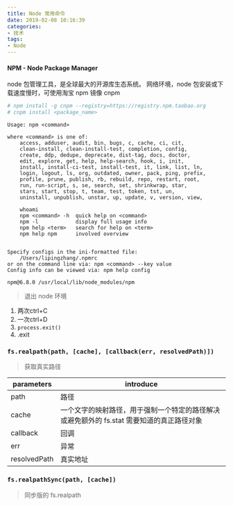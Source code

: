 ```yaml
---
title: Node 常用命令
date: 2019-02-08 10:16:39
categories:
- 技术
tags:
- Node
---
```


#### NPM - Node Package Manager
node 包管理工具，是全球最大的开源库生态系统。
网络环境，node 包安装或下载速度慢时，可使用淘宝 npm 镜像 cnpm
```bash
# npm install -g cnpm --registry=https://registry.npm.taobao.org
# cnpm install <package_name>
```
```
Usage: npm <command>

where <command> is one of:
    access, adduser, audit, bin, bugs, c, cache, ci, cit,
    clean-install, clean-install-test, completion, config,
    create, ddp, dedupe, deprecate, dist-tag, docs, doctor,
    edit, explore, get, help, help-search, hook, i, init,
    install, install-ci-test, install-test, it, link, list, ln,
    login, logout, ls, org, outdated, owner, pack, ping, prefix,
    profile, prune, publish, rb, rebuild, repo, restart, root,
    run, run-script, s, se, search, set, shrinkwrap, star,
    stars, start, stop, t, team, test, token, tst, un,
    uninstall, unpublish, unstar, up, update, v, version, view,

    whoami
    npm <command> -h  quick help on <command>
    npm -l            display full usage info
    npm help <term>   search for help on <term>
    npm help npm      involved overview


Specify configs in the ini-formatted file:
    /Users/lipingzhang/.npmrc
or on the command line via: npm <command> --key value
Config info can be viewed via: npm help config

npm@6.8.0 /usr/local/lib/node_modules/npm
```

> 退出 node 环境
1. 两次ctrl+C
2. 一次ctrl+D
3. `process.exit()`
4. .exit


### `fs.realpath(path, [cache], [callback(err, resolvedPath)])`
> 获取真实路径

|parameters|introduce|
|---|---|
|path|路径|
|cache|一个文字的映射路径，用于强制一个特定的路径解决或避免额外的 fs.stat 需要知道的真正路径对象|
|callback|回调|
|err|异常|
|resolvedPath|真实地址|

### `fs.realpathSync(path, [cache])`
> 同步版的 fs.realpath

